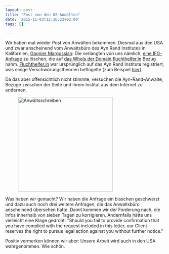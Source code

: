```yaml
---
layout: post
title: "Post von den US-Anwälten"
date: '2015-11-03T12:16:23+02:00'
tags: []

---
```


Wir haben mal wieder Post von Anwälten bekommen. Diesmal aus den USA und zwar anscheinend vom Anwaltsbüro des Ayn Rand Institutes in Kalifornien, <a href="http://www.gamallp.com/">Gagnier Margossian</a>: Die verlangten von uns nämlich, <a href="https://fragdenstaat.de/anfrage/organisation-des-fluchtlingszustroms-durch-den-us-amerikanischen-think-tank-ayn-rand-insitute-californien/">eine IFG-Anfrage</a> zu löschen, die auf <a href="http://whois.domaintools.com/fluchthelfer.in">das WhoIs der Domain fluchthelfer.in</a> Bezug nahm. <a href="http://fluchthelfer.in/">Fluchthelfer.in</a> war ursprünglich auf das Ayn Rand Institute registriert, was einige Verschwörungstheorien beflügelte (zum Beispiel <a href="http://blog.fefe.de/?ts=a8f77520">hier</a>).

Da das aber offensichtlich nicht stimmte, versuchen die Ayn-Rand-Anwälte, Bezüge zwischen der Seite und ihrem Institut aus dem Internet zu entfernen. 

<figure><a href="https://raw.githubusercontent.com/okfde/blog.fragdenstaat.de/gh-pages/img/gagnier.gif"><img src="https://raw.githubusercontent.com/okfde/blog.fragdenstaat.de/gh-pages/img/gagnier.gif" alt="Anwaltsschreiben" width="300"/></a></figure>

Was haben wir gemacht? Wir haben die Anfrage ein bisschen geschwärzt und dazu auch noch drei weitere Anfragen, die das Anwaltsbüro anscheinend übersehen hatte.
Damit kommen wir der Forderung nach, die Infos innerhalb von sieben Tagen zu korrigieren. Andernfalls hätte uns vielleicht eine Klage gedroht: "Should you fail to provide confirmation that you have complied with the request included in this letter, our Client reserves the right to pursue legal action against you without further notice."

Positiv vermerken können wir aber: Unsere Arbeit wird auch in den USA wahrgenommen. Wie schön.
